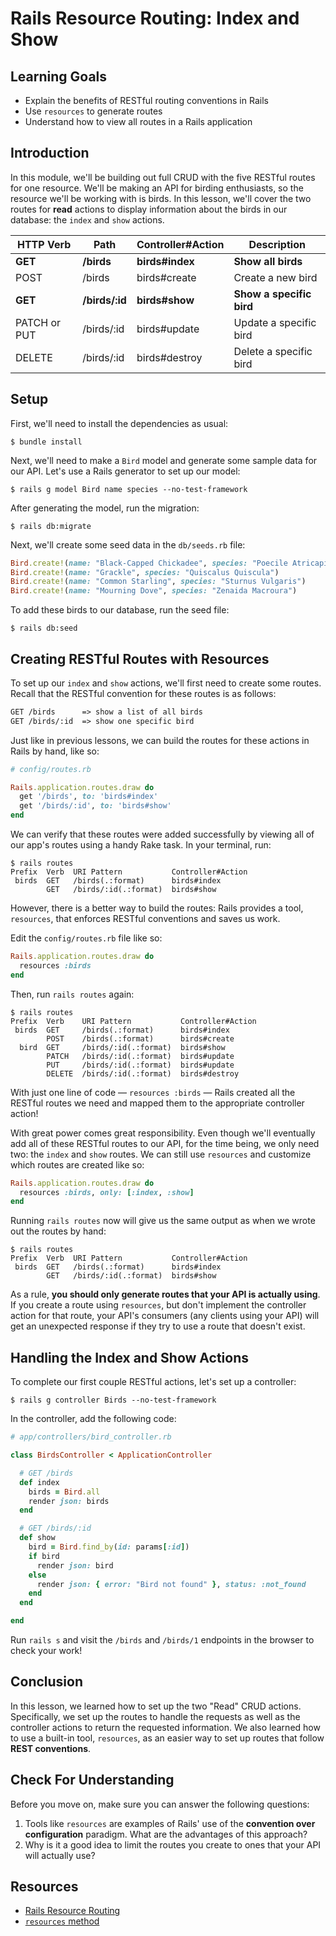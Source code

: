# Rails Resource Routing: Index and Show

## Learning Goals

- Explain the benefits of RESTful routing conventions in Rails
- Use `resources` to generate routes
- Understand how to view all routes in a Rails application

## Introduction

In this module, we'll be building out full CRUD with the five RESTful routes for
one resource. We'll be making an API for birding enthusiasts, so the resource
we'll be working with is birds. In this lesson, we'll cover the two routes for
**read** actions to display information about the birds in our database: the
`index` and `show` actions.

| HTTP Verb    | Path           | Controller#Action | Description              |
| ------------ | -------------- | ----------------- | ------------------------ |
| **GET**      | **/birds**     | **birds#index**   | **Show all birds**       |
| POST         | /birds         | birds#create      | Create a new bird        |
| **GET**      | **/birds/:id** | **birds#show**    | **Show a specific bird** |
| PATCH or PUT | /birds/:id     | birds#update      | Update a specific bird   |
| DELETE       | /birds/:id     | birds#destroy     | Delete a specific bird   |

<!-- ## Video Walkthrough -->
<!-- <iframe width="560" height="315" src="https://www.youtube.com/embed/czpDsqpbV20?rel=0&amp;showinfo=0" frameborder="0" allowfullscreen></iframe> -->

## Setup

First, we'll need to install the dependencies as usual:
```console
$ bundle install
```

Next, we'll need to make a `Bird` model and generate some sample data for
our API. Let's use a Rails generator to set up our model:

```console
$ rails g model Bird name species --no-test-framework
```

After generating the model, run the migration:

```console
$ rails db:migrate
```

Next, we'll create some seed data in the `db/seeds.rb` file:

```rb
Bird.create!(name: "Black-Capped Chickadee", species: "Poecile Atricapillus")
Bird.create!(name: "Grackle", species: "Quiscalus Quiscula")
Bird.create!(name: "Common Starling", species: "Sturnus Vulgaris")
Bird.create!(name: "Mourning Dove", species: "Zenaida Macroura")
```

To add these birds to our database, run the seed file:

```console
$ rails db:seed
```

## Creating RESTful Routes with Resources

To set up our `index` and `show` actions, we'll first need to create some
routes. Recall that the RESTful convention for these routes is as follows:

```txt
GET /birds      => show a list of all birds
GET /birds/:id  => show one specific bird
```

Just like in previous lessons, we can build the routes for these actions in
Rails by hand, like so:

```rb
# config/routes.rb

Rails.application.routes.draw do
  get '/birds', to: 'birds#index'
  get '/birds/:id', to: 'birds#show'
end
```

We can verify that these routes were added successfully by viewing all of our
app's routes using a handy Rake task. In your terminal, run:

```console
$ rails routes
Prefix  Verb  URI Pattern           Controller#Action
 birds  GET   /birds(.:format)      birds#index
        GET   /birds/:id(.:format)  birds#show
```

However, there is a better way to build the routes: Rails provides a tool,
`resources`, that enforces RESTful conventions and saves us work.

Edit the `config/routes.rb` file like so:

```rb
Rails.application.routes.draw do
  resources :birds
end
```

Then, run `rails routes` again:

```console
$ rails routes
Prefix  Verb    URI Pattern           Controller#Action
 birds  GET     /birds(.:format)      birds#index
        POST    /birds(.:format)      birds#create
  bird  GET     /birds/:id(.:format)  birds#show
        PATCH   /birds/:id(.:format)  birds#update
        PUT     /birds/:id(.:format)  birds#update
        DELETE  /birds/:id(.:format)  birds#destroy
```

With just one line of code — `resources :birds` — Rails created all the RESTful
routes we need and mapped them to the appropriate controller action!

With great power comes great responsibility. Even though we'll eventually add
all of these RESTful routes to our API, for the time being, we only need two:
the `index` and `show` routes. We can still use `resources` and customize which
routes are created like so:

```rb
Rails.application.routes.draw do
  resources :birds, only: [:index, :show]
end
```

Running `rails routes` now will give us the same output as when we wrote out the
routes by hand:

```console
$ rails routes
Prefix  Verb  URI Pattern           Controller#Action
 birds  GET   /birds(.:format)      birds#index
        GET   /birds/:id(.:format)  birds#show
```

As a rule, **you should only generate routes that your API is actually using**.
If you create a route using `resources`, but don't implement the controller
action for that route, your API's consumers (any clients using your API) will
get an unexpected response if they try to use a route that doesn't exist.

## Handling the Index and Show Actions

To complete our first couple RESTful actions, let's set up a controller:

```console
$ rails g controller Birds --no-test-framework
```

In the controller, add the following code:

```rb
# app/controllers/bird_controller.rb

class BirdsController < ApplicationController

  # GET /birds
  def index
    birds = Bird.all
    render json: birds
  end

  # GET /birds/:id
  def show
    bird = Bird.find_by(id: params[:id])
    if bird
      render json: bird
    else
      render json: { error: "Bird not found" }, status: :not_found
    end
  end

end
```

Run `rails s` and visit the `/birds` and `/birds/1` endpoints in the browser to
check your work!

## Conclusion

In this lesson, we learned how to set up the two "Read" CRUD actions.
Specifically, we set up the routes to handle the requests as well as the
controller actions to return the requested information. We also learned how to
use a built-in tool, `resources`, as an easier way to set up routes that follow
**REST conventions**.

## Check For Understanding

Before you move on, make sure you can answer the following questions:

1. Tools like `resources` are examples of Rails' use of the **convention over
   configuration** paradigm. What are the advantages of this approach?
2. Why is it a good idea to limit the routes you create to ones that your API
   will actually use?

## Resources

- [Rails Resource Routing](https://guides.rubyonrails.org/routing.html#resource-routing-the-rails-default)
- [`resources` method](https://api.rubyonrails.org/classes/ActionDispatch/Routing/Mapper/Resources.html)
